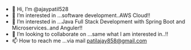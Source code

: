 - 👋 Hi, I’m @ajaypatil528
- 👀 I’m interested in ...software development..AWS Cloud!!
- 🌱 I’m interested in ...Java Full Stack Development with Spring Boot and Microservices..and Anguler!!
- 💞️ I’m looking to collaborate on ...same what I am interested in..!!
- 📫 How to reach me ...via mail patilajay858@gmail.com 

<!---
ajaypatil528/ajaypatil528 is a ✨ special ✨ repository because its `README.md` (this file) appears on your GitHub profile.
You can click the Preview link to take a look at your changes.
--->
